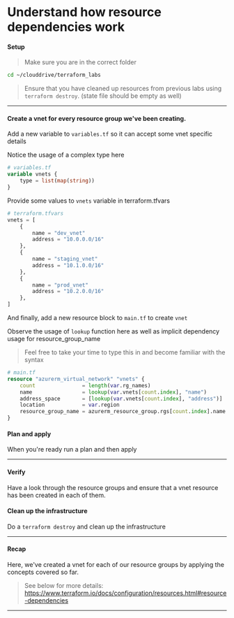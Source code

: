 # Understand how resource dependencies work 

#### Setup

> Make sure you are in the correct folder

```bash
cd ~/clouddrive/terraform_labs
```

> Ensure that you have cleaned up resources from previous labs using `terraform destroy`. (state file should be empty as well)

---

#### Create a vnet for every resource group we've been creating.

Add a new variable to `variables.tf` so it can accept some vnet specific details

Notice the usage of a complex type here

```terraform
# variables.tf
variable vnets {
    type = list(map(string))    
}
```

Provide some values to `vnets` variable in terraform.tfvars

```terraform
# terraform.tfvars
vnets = [
    {
        name = "dev_vnet"
        address = "10.0.0.0/16"
    },
    {
        name = "staging_vnet"
        address = "10.1.0.0/16"
    },
    {
        name = "prod_vnet"
        address = "10.2.0.0/16"
    },
]
```

And finally, add a new resource block to `main.tf` to create `vnet`

Observe the usage of `lookup` function here as well as implicit dependency usage for resource_group_name

> Feel free to take your time to type this in and become familiar with the syntax

```terraform
# main.tf
resource "azurerm_virtual_network" "vnets" {
    count               = length(var.rg_names)
    name                = lookup(var.vnets[count.index], "name")
    address_space       = [lookup(var.vnets[count.index], "address")]
    location            = var.region
    resource_group_name = azurerm_resource_group.rgs[count.index].name
}
```

#### Plan and apply

When you're ready run a plan and then apply

---

#### Verify

Have a look through the resource groups and ensure that a vnet resource has been created in each of them.

#### Clean up the infrastructure

Do a `terraform destroy` and clean up the infrastructure

---

#### Recap

Here, we've created a vnet for each of our resource groups by applying the concepts covered so far.

> See below for more details: 
https://www.terraform.io/docs/configuration/resources.html#resource-dependencies

---


